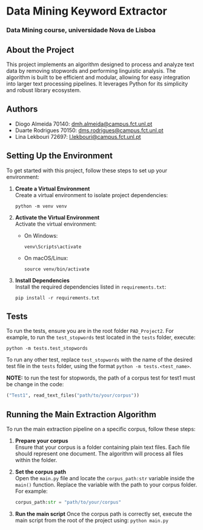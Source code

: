 # Data Mining Keyword Extractor
### Data Mining course, universidade Nova de Lisboa

## About the Project

This project implements an algorithm designed to process and analyze text data by removing stopwords and performing linguistic analysis. The algorithm is built to be efficient and modular, allowing for easy integration into larger text processing pipelines. It leverages Python for its simplicity and robust library ecosystem.

## Authors
- Diogo Almeida 70140: dmh.almeida@campus.fct.unl.pt 
- Duarte Rodrigues 70150: dms.rodrigues@campus.fct.unl.pt
- Lina Lekbouri 72697: l.lekbouri@campus.fct.unl.pt

## Setting Up the Environment

To get started with this project, follow these steps to set up your environment:

1. **Create a Virtual Environment**  
   Create a virtual environment to isolate project dependencies:
   ```
   python -m venv venv
   ```

2. **Activate the Virtual Environment**  
   Activate the virtual environment:
   - On Windows:
     ```
     venv\Scripts\activate
     ```
   - On macOS/Linux:
     ```
     source venv/bin/activate
     ```

3. **Install Dependencies**  
   Install the required dependencies listed in `requirements.txt`:
   ```
   pip install -r requirements.txt
   ```

## Tests
To run the tests, ensure you are in the root folder `PAD_Project2`. For example, to run the `test_stopwords` test located in the `tests` folder, execute:
```
python -m tests.test_stopwords
```
To run any other test, replace `test_stopwords` with the name of the desired test file in the `tests` folder, using the format `python -m tests.<test_name>`.

**NOTE:** to run the test for stopwords, the path of a corpus test for test1 must be change in the code: 
```python
("Test1", read_text_files("path/to/your/corpus"))
```

## Running the Main Extraction Algorithm

To run the main extraction pipeline on a specific corpus, follow these steps:

1. **Prepare your corpus**  
   Ensure that your corpus is a folder containing plain text files. Each file should represent one document. The algorithm will process all files within the folder.

2. **Set the corpus path**  
   Open the `main.py` file and locate the `corpus_path:str` variable inside the `main()` function. Replace the variable with the path to your corpus folder. For example:
   ```python
   corpus_path:str = "path/to/your/corpus" 
   ``` 

3. **Run the main script**
   Once the corpus path is correctly set, execute the main script from the root of the project using:
   ```python main.py```
